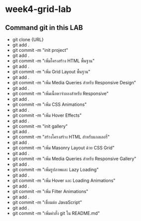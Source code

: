 # week4-grid-lab

## Command git in this LAB
- git clone {URL}
- git add .
- git commit -m "init project"
- git add .
- git commit -m "เพิ่มโครงสร้าง HTML พื้นฐาน"
- git add .
- git commit -m "เพิ่ม Grid Layout พื้นฐาน"
- git add .
- git commit -m "เพิ่ม Media Queries สำหรับ Responsive Design"
- git add .
- git commit -m "เพิ่มเนื้อหาจำลองสำหรับ Responsive"
- git add .
- git commit -m "เพิ่ม CSS Animations"
- git add .
- git commit -m "เพิ่ม Hover Effects"
- git add .
- git commit -m "init gallery"
- git add .
- git commit -m "สร้างโครงสร้าง HTML สำหรับแกลเลอรี่"
- git add .
- git commit -m "เพิ่ม Masonry Layout ด้วย CSS Grid"
- git add .
- git commit -m "เพิ่ม Media Queries สำหรับ Responsive Gallery"
- git add .
- git commit -m "เพิ่มรูปภาพและ Lazy Loading"
- git add .
- git commit -m "เพิ่ม Hover และ Loading Animations"
- git add .
- git commit -m "เพิ่ม Filter Animations"
- git add .
- git commit -m "เชื่อมต่อ JavaScript"
- git add .
- git commit -m "เพิ่มคำสั่ง git ใน README.md"